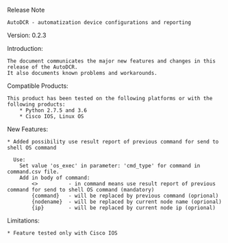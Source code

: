 Release Note

	AutoDCR - automatization device configurations and reporting

Version: 0.2.3

Introduction:

	The document communicates the major new features and changes in this release of the AutoDCR. 
	It also documents known problems and workarounds.

Compatible Products:

	This product has been tested on the following platforms or with the following products:
		* Python 2.7.5 and 3.6
		* Cisco IOS, Linux OS

New Features:

	* Added possibility use result report of previous command for send to shell OS command
	  
	  Use:
		Set value 'os_exec' in parameter: 'cmd_type' for command in command.csv file.
		Add in body of command:
			<> 			- in command means use result report of previous command for send to shell OS command (mandatory)
			{command} 	- will be replaced by previous command (oprional)
			{nodename} 	- will be replaced by current node name (oprional)
			{ip} 		- will be replaced by current node ip (oprional)

Limitations:
	
	* Feature tested only with Cisco IOS